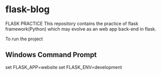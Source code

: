 # flask-blog

FLASK PRACTICE
This repository contains the practice of flask framework(Python) which may evolve as an web app back-end in flask.

To run the project


Windows Command Prompt
----------------------
set FLASK_APP=website
set FLASK_ENV=development